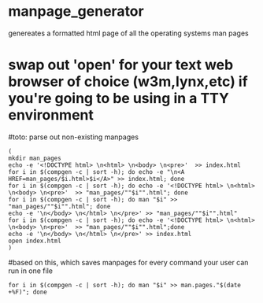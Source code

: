# manpage_generator
genereates a formatted html page  of all the operating systems man pages 


# swap out 'open' for your text web browser of choice (w3m,lynx,etc) if you're going to be using in a TTY environment
#toto: parse out non-existing manpages


```
(
mkdir man_pages
echo -e '<!DOCTYPE html> \n<html> \n<body> \n<pre>'  >> index.html
for i in $(compgen -c | sort -h); do echo -e "\n<A HREF=man_pages/$i.html>$i</A>" >> index.html; done	
for i in $(compgen -c | sort -h); do echo -e '<!DOCTYPE html> \n<html> \n<body> \n<pre>'  >> "man_pages/""$i"".html"; done
for i in $(compgen -c | sort -h); do man "$i" >> "man_pages/""$i"".html"; done
echo -e '\n</body> \n</html> \n</pre>' >> "man_pages/""$i"".html"
for i in $(compgen -c | sort -h); do echo -e '<!DOCTYPE html> \n<html> \n<body> \n<pre>'  >> "man_pages/""$i"".html";done
echo -e '\n</body> \n</html> \n</pre>' >> index.html 
open index.html
)
```

#based on this, which saves manpages for every command your user can run in one file
```
for i in $(compgen -c | sort -h); do man "$i" >> man.pages."$(date +%F)"; done
```
